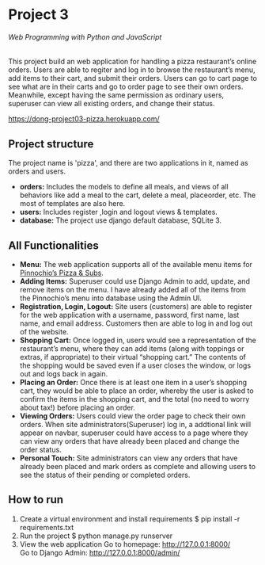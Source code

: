 # Project 3

###### Web Programming with Python and JavaScript

This project build an web application for handling a pizza restaurant’s online orders. Users are able to regiter and log in to browse the restaurant’s menu, add items to their cart, and submit their orders. Users can go to cart page to see what are in their carts and go to order page to see their own orders.     
Meanwhile, except having the same permission as ordinary users, superuser can view all existing orders, and change their status.

https://dong-project03-pizza.herokuapp.com/     

## Project structure
The project name is 'pizza', and there are two applications in it, named as orders and users.    
- **orders:** Includes the models to define all meals, and views of all behaviors like add a meal to the cart, delete a meal, placeorder, etc. The most of templates are also here.
- **users:** Includes register ,login and logout views & templates.
- **database:** The project use django default database, SQLite 3.

## All Functionalities
- **Menu:** The web application supports all of the available menu items for [Pinnochio’s Pizza & Subs](http://www.pinocchiospizza.net/menu.html).
- **Adding Items:** Superuser could use Django Admin to add, update, and remove items on the menu. I have already added all of the items from the Pinnochio’s menu into database using the Admin UI.
- **Registration, Login, Logout:** Site users (customers) are able to register for the web application with a username, password, first name, last name, and email address. Customers then are able to log in and log out of the website.
- **Shopping Cart:** Once logged in, users would see a representation of the restaurant’s menu, where they can add items (along with toppings or extras, if appropriate) to their virtual “shopping cart.” The contents of the shopping would be saved even if a user closes the window, or logs out and logs back in again.
- **Placing an Order:** Once there is at least one item in a user’s shopping cart, they would be able to place an order, whereby the user is asked to confirm the items in the shopping cart, and the total (no need to worry about tax!) before placing an order.
- **Viewing Orders:** Users could view the order page to check their own orders. When site administrators(Superuser) log in, a addtional link will appear on navbar, superuser could have access to a page where they can view any orders that have already been placed and change the order status.
- **Personal Touch:** Site administrators can view any orders that have already been placed and mark orders as complete and allowing users to see the status of their pending or completed orders.

## How to run
1. Create a virtual environment and install requirements
$ pip install -r requirements.txt
2. Run the project
$ python manage.py runserver
3. View the web application
Go to homepage: http://127.0.0.1:8000/     
Go to Django Admin: http://127.0.0.1:8000/admin/     

